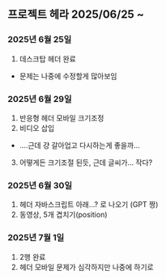 ## 프로젝트 헤라 2025/06/25 ~ 
### 2025년 6월 25일
1. 데스크탑 헤더 완료
* 문제는 나중에 수정할게 많아보임
### 2025년 6월 29일
1. 반응형 헤더 모바일 크기조정
2. 비디오 삽입
* ....근데 걍 갈아업고 다시하는게 좋을까...
3. 어떻게든 크기조절 된듯, 근데 글씨가... 작다?
### 2025년 6월 30일
1. 헤더 자바스크립트 아래...? 로 나오기 (GPT 짱)
2. 동영상, 5개 겹치기(position)
### 2025년 7월 1일
1. 2행 완료
2. 헤더 모바일 문제가 심각하지만 나중에 하기로
